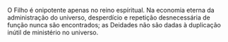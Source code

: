 ﻿O Filho é onipotente apenas no reino espíritual. Na economia eterna da administração do universo, desperdício e repetição desnecessária de função nunca são encontrados; as Deidades não são dadas à duplicação inútil de ministério no universo.<BR><BR>